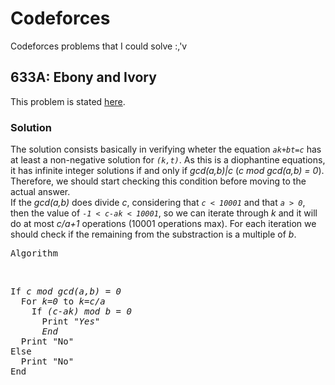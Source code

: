 # Codeforces
Codeforces problems that I could solve :,'v

## 633A: Ebony and Ivory

This problem is stated [here]("https://codeforces.com/contest/633/problem/A").
<br>
### Solution
The solution consists basically in verifying wheter the equation *`ak+bt=c`* has at least a non-negative solution for *`(k,t)`*. As this is a diophantine equations, it has infinite integer solutions if and only if *gcd(a,b)|c* (*c mod gcd(a,b) = 0*). Therefore, we should start checking this condition before moving to the actual answer.
<br>
If the *gcd(a,b)* does divide *c*, considering that *`c < 10001`* and that *`a > 0`*, then the value of *`-1 < c-ak < 10001`*, so we can iterate through *k* and it will do at most *c/a+1* operations (10001 operations max). For each iteration we should check if the remaining from the substraction is a multiple of *b*.
<br>
<pre>Algorithm</pre>
<br>
<pre>
If <em>c mod gcd(a,b) = 0</em>
  For <em>k=0</em> to <em>k=c/a</em>
    If <em>(c-ak) mod b = 0</em>
      Print <em>"Yes"</em>
      <em>End</em>
  Print "No"
Else
  Print "No"
End
</pre>
